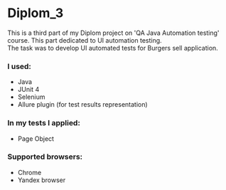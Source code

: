 # Diplom_3

This is a third part of my Diplom project on 'QA Java Automation testing' course. This part dedicated to UI automation testing.   
The task was to develop UI automated tests for Burgers sell application.

### I used:
- Java   
- JUnit 4  
- Selenium
- Allure plugin (for test results representation) 

### In my tests I applied:
- Page Object

### Supported browsers:
- Chrome
- Yandex browser
